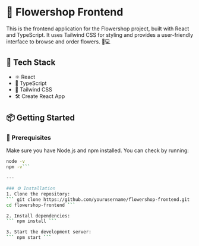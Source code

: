 # 🌸 Flowershop Frontend

This is the frontend application for the Flowershop project, built with React and TypeScript. It uses Tailwind CSS for styling and provides a user-friendly interface to browse and order flowers. 🌷💻

## 🚀 Tech Stack

- ⚛️ React  
- 📝 TypeScript  
- 🎨 Tailwind CSS  
- 🛠️ Create React App

## 📦 Getting Started

### 🔧 Prerequisites

Make sure you have Node.js and npm installed. You can check by running:

```bash
node -v
npm -v```

---

### ⚙️ Installation
1. Clone the repository:
``` git clone https://github.com/yourusername/flowershop-frontend.git
cd flowershop-frontend ```

2. Install dependencies:
``` npm install ```

3. Start the development server:
``` npm start ```





